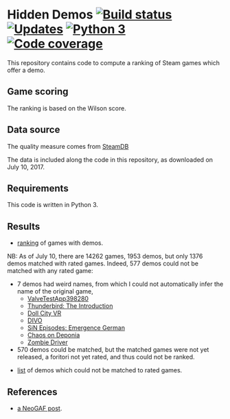 # Hidden Demos [![Build status][Build image]][Build] [![Updates][Dependency image]][PyUp] [![Python 3][Python3 image]][PyUp] [![Code coverage][Codecov image]][Codecov]

  [Build]: https://travis-ci.org/woctezuma/hidden-demos
  [Build image]: https://travis-ci.org/woctezuma/hidden-demos.svg?branch=master

  [PyUp]: https://pyup.io/repos/github/woctezuma/hidden-demos/
  [Dependency image]: https://pyup.io/repos/github/woctezuma/hidden-demos/shield.svg
  [Python3 image]: https://pyup.io/repos/github/woctezuma/hidden-demos/python-3-shield.svg

  [Codecov]: https://codecov.io/gh/woctezuma/hidden-demos
  [Codecov image]: https://codecov.io/gh/woctezuma/hidden-demos/branch/master/graph/badge.svg

This repository contains code to compute a ranking of Steam games which offer a demo.

## Game scoring ##

The ranking is based on the Wilson score.

## Data source ##

The quality measure comes from [SteamDB](https://steamdb.info/stats/gameratings/)

The data is included along the code in this repository, as downloaded on July 10, 2017.

## Requirements ##

This code is written in Python 3.

## Results ##
* [ranking](https://gist.github.com/woctezuma/2f75a015928e3e500df1debe8a038b49) of games with demos.

NB: As of July 10, there are 14262 games, 1953 demos, but only 1376 demos matched with rated games. Indeed, 577 demos could not be matched with any rated game:
- 7 demos had weird names, from which I could not automatically infer the name of the original game,
	* [ValveTestApp398280](http://store.steampowered.com/app/398280)
	* [Thunderbird: The Introduction](http://store.steampowered.com/app/415520)
	* [Doll City VR](http://store.steampowered.com/app/468180)
	* [DIVO](http://store.steampowered.com/app/213430)
	* [SiN Episodes: Emergence German](http://store.steampowered.com/app/1306)
	* [Chaos on Deponia](http://store.steampowered.com/app/224100)
	* [Zombie Driver](http://store.steampowered.com/app/31419)
- 570 demos could be matched, but the matched games were not yet released, a foritori not yet rated, and thus could not be ranked.

* [list](https://gist.github.com/woctezuma/e449e14c3281d6ca78475c207012bf60) of demos which could not be matched to rated games.

## References ##
* [a NeoGAF post](http://www.neogaf.com/forum/showpost.php?p=243096033&postcount=1579).


